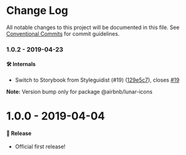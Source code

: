 # Change Log

All notable changes to this project will be documented in this file.
See [Conventional Commits](https://conventionalcommits.org) for commit guidelines.

### 1.0.2 - 2019-04-23

#### 🛠 Internals

- Switch to Storybook from Styleguidist (#19) ([129e5c7](https://github.com/airbnb/lunar/commit/129e5c7)), closes [#19](https://github.com/airbnb/lunar/issues/19)

**Note:** Version bump only for package @airbnb/lunar-icons





# 1.0.0 - 2019-04-04

#### 🎉 Release

- Official first release!
